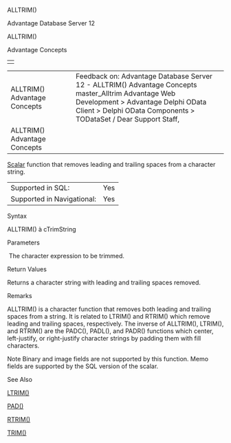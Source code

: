 ALLTRIM()




Advantage Database Server 12  

ALLTRIM()

Advantage Concepts

|  |
| --- |
|  |

|  |  |  |  |  |
| --- | --- | --- | --- | --- |
| ALLTRIM()  Advantage Concepts |  |  | Feedback on: Advantage Database Server 12 - ALLTRIM() Advantage Concepts master\_Alltrim Advantage Web Development > Advantage Delphi OData Client > Delphi OData Components > TODataSet / Dear Support Staff, |  |
| ALLTRIM()  Advantage Concepts |  |  |  |  |

[Scalar](master_supported_scalar_functions.htm) function that removes leading and trailing spaces from a character string.

|  |  |
| --- | --- |
| Supported in SQL: | Yes |
| Supported in Navigational: | Yes |

Syntax

ALLTRIM(<cString>) à cTrimString

Parameters

<cString>  The character expression to be trimmed.

Return Values

Returns a character string with leading and trailing spaces removed.

Remarks

ALLTRIM() is a character function that removes both leading and trailing spaces from a string. It is related to LTRIM() and RTRIM() which remove leading and trailing spaces, respectively. The inverse of ALLTRIM(), LTRIM(), and RTRIM() are the PADC(), PADL(), and PADR() functions which center, left-justify, or right-justify character strings by padding them with fill characters.

Note Binary and image fields are not supported by this function. Memo fields are supported by the SQL version of the scalar.

See Also

[LTRIM()](master_ltrim.htm)

[PAD()](master_pad.htm)

[RTRIM()](master_rtrim.htm)

[TRIM()](master_trim.htm)